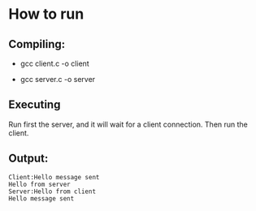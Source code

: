# How to run


## Compiling:


- gcc client.c -o client

- gcc server.c -o server

## Executing

Run first the server, and it will wait for a client connection.
Then run the client.


## Output:

    Client:Hello message sent
    Hello from server
    Server:Hello from client
    Hello message sent